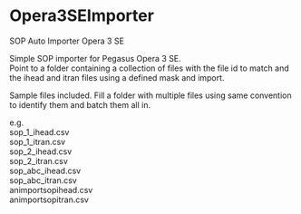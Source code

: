 # Opera3SEImporter
SOP Auto Importer Opera 3 SE</br>

Simple SOP importer for Pegasus Opera 3 SE.</br>
Point to a folder containing a collection of files with the file id to match and the ihead and itran files using a defined mask and import.</br>

Sample files included. Fill a folder with multiple files using same convention to identify them and batch them all in.</br>

e.g.</br>
sop_1_ihead.csv</br>
sop_1_itran.csv</br>
sop_2_ihead.csv</br>
sop_2_itran.csv</br>
sop_abc_ihead.csv</br>
sop_abc_itran.csv</br>
animportsopihead.csv</br>
animportsopitran.csv</br>
